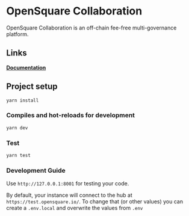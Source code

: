 # OpenSquare Collaboration

OpenSquare Collaboration is an off-chain fee-free multi-governance platform.

## Links

**[Documentation](https://docs.opensquare.io/)**

## Project setup

```
yarn install
```

### Compiles and hot-reloads for development

```
yarn dev
```

### Test

```
yarn test
```

### Development Guide

Use `http://127.0.0.1:8001` for testing your code.

By default, your instance will connect to the hub at `https://test.opensquare.io/`. To change that (or other values) you can create a `.env.local` and overwrite the values from `.env`
